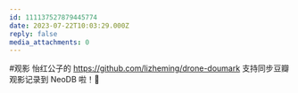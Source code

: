 ```yaml
---
id: 111137527879445774
date: 2023-07-22T10:03:29.000Z
reply: false
media_attachments: 0
---
```


#观影 怡红公子的 https://github.com/lizheming/drone-doumark 支持同步豆瓣观影记录到 NeoDB 啦！🎉

